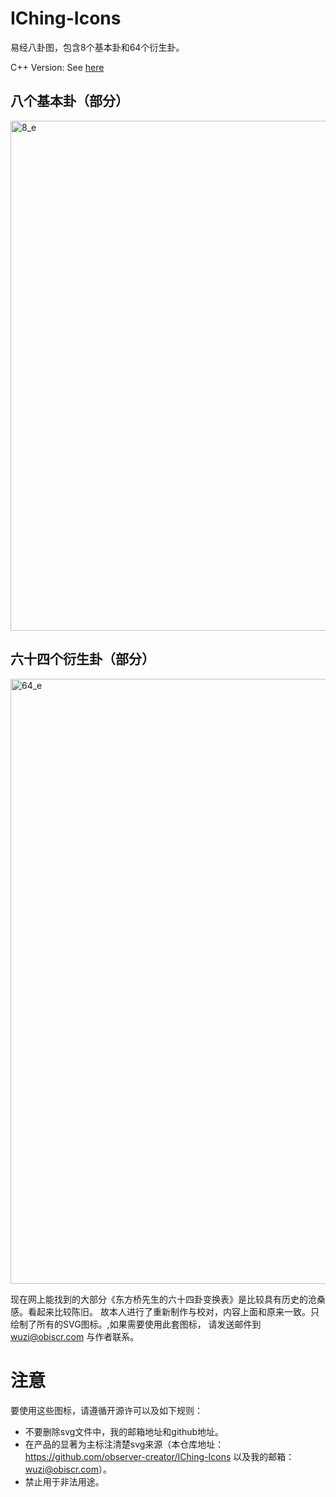 # IChing-Icons

易经八卦图，包含8个基本卦和64个衍生卦。

C++ Version: See [here](https://github.com/obiscr/yijing)

## 八个基本卦（部分）

<img width="816" alt="8_e" src="https://user-images.githubusercontent.com/28687074/187736447-62a8438f-c94b-43ab-8e50-391f4360a6cd.png">

## 六十四个衍生卦（部分）

<img width="968" alt="64_e" src="https://user-images.githubusercontent.com/28687074/187736524-e61c43ce-ee92-4261-ae55-6a9000a2ae73.png">


现在网上能找到的大部分《东方桥先生的六十四卦变换表》是比较具有历史的沧桑感。看起来比较陈旧。
故本人进行了重新制作与校对，内容上面和原来一致。只绘制了所有的SVG图标。,如果需要使用此套图标，
请发送邮件到 wuzi@obiscr.com 与作者联系。

# 注意

要使用这些图标，请遵循开源许可以及如下规则：
+ 不要删除svg文件中，我的邮箱地址和github地址。
+ 在产品的显著为主标注清楚svg来源（本仓库地址：https://github.com/observer-creator/IChing-Icons 以及我的邮箱：wuzi@obiscr.com）。
+ 禁止用于非法用途。
